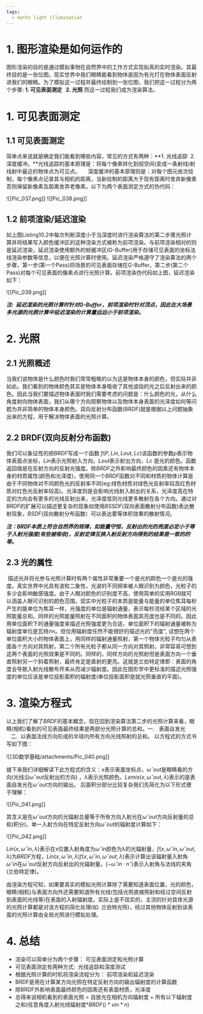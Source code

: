 ```yaml
---
tags:
  - maths light illumination
---
```


# 1. 图形渲染是如何运作的

图形渲染的目的是通过模拟事物在自然界中的工作方式实现拟真的实时渲染。其最终目的是一张位图。现实世界中我们眼睛能看到物体是因为有光打在物体表面反射进我们的眼睛。为了模拟这一过程并最终绘制到一张位图，我们把这一过程分为两个步骤: **1. 可见表面测定   2. 光照** 而这一过程我们成为渲染算法。

# 1. 可见表面测定

## 1.1 可见表面测定

简单点来说就是确定我们能看到哪些内容，常见的方式有两种：**1. 光线追踪  2. 深度缓冲。**光线追踪的基本原理是：将每个像素转化到视空间(变成一条射线)射线射中最近的物体点为可见点。     深度缓冲的基本原理则是：对每个图元依次绘制，每个像素点记录其与相机的距离，当新绘制的距离大于现有距离时舍弃新像素否则保留新像素及距离舍弃老像素。以下为两个表面测定方式的伪代码：

![[Pic_037.png]]
![[Pic_038.png]]

## 1.2 前项渲染/延迟渲染

如上图Listing10.2中每次判断深度小于当深度时进行渲染算法的第二步骤光照计算并将结果写入颜色缓冲区的这种渲染方式被称为前项渲染。与前项渲染相对的则是延迟渲染，延迟渲染使用额外的帧缓冲区(G-Buffer)用于存储可见表面的坐标法线渲染参数等信息，以便在光照计算时使用。延迟渲染严格遵守了渲染算法的两个步骤，第一步(第一个Pass)将场景的可见表面存储在G-Buffer，第二步(第二个Pass)对每个可见表面的像素点进行光照计算。前项渲染伪代码如上图，延迟渲染如下：

![[Pic_039.png]]

***注:  延迟渲染的光照计算时针对G-Buffer，前项渲染时针对顶点，因此在大场景多光源的光照计算中延迟渲染的计算量远远小于前项渲染。***

# 2. 光照

## 2.1 光照概述

当我们说物体是什么颜色时我们常常粗略的以为这是物体本身的颜色，但实际并非如此。我们看到的物体颜色其实是物体本身吸收了其他波段的光之后反射出来的颜色。因此当我们要描述物体表面时我们需要考虑的问题是：什么颜色的光，从什么角度射向物体表面，我们从哪个方向观察物体以及物体本身表面的光泽度如何等问题为并非简单的物体本身颜色。双向反射分布函数(BRDF)就是根据以上问题抽象出来的方程，用于解决物体表面的光照计算。

## 2.2 BRDF(双向反射分布函数)

我们可以象征性的把$BRDF$写成一个函数 $f (P, Lin, Lout,Lc)$该函数的参数$p$表示物体表面点坐标，$Lin$表示光照射入方向，$Lout$表示射出方向，$Lc$ 是光的颜色。函数返回值是在反射方向的反射光强度。除$BRDF$之外影响最终颜色的因素还有物体本身的材质属性(颜色和光泽度)，使用同一个$BRDF$函数对不同和材质的物体计算是由于不同物体对不同颜色光的反射率不同(eg:绿色材质对绿色光反射率较高红色材质对红色光反射率较高)。光泽度则是会影响光线射入射出的关系，光泽度高在特定的方向会有更多的光线反射出来，光泽度低则光线更多散射在各个方向。通过对$BRDF$的扩展可以描述更复杂的现象如使用$BSSDF$(双向表面散射分布函数)表达散射现象，$BSDF$(双向散射分布函数）可以表达雾等体积效果的散射情况。

***注：BRDF本质上符合自然界的规律，如能量守恒，反射出的光的亮度必定小于等于入射光强度(有些被吸收)，反射定律互换入射反射方向得到的结果是一致的的等。***

## 2.3 光的属性

 描述光并将光参与光照计算时有两个属性非常重要一个是光的颜色一个是光的强度。真实世界中光具有波粒二象性，光波的不同频率被人眼识别为颜色，光粒子的多少会影响敏感强度。由于人眼对颜色的识别度不高，使用简单的实用RGB就可以涵盖人眼可识别的颜色范围。现实中光粒子的本质是能量与能量的单位焦耳每秒产生的能单位为焦耳一样，光强度的单位是辐射通量，表示每秒流经某个区域的光照能量总和。同样的光照能量照射在不同面积的物体表面其亮度也是不同的。因此用单位面积下的通量强度来描述光照强度更为合适，单位面积下的辐射通量被称为辐射度单位是瓦特/m。但仅用辐射度任然不能很好的描述光的"亮度", 试想在两个单位面积大小的物体表面上，用同样的辐射通量照射，第一个物体光粒子均匀从表面各个方向对其照射，第二个所有光粒子都从同一方向对其照射。非常容易可想到这两个表面的光照效果是不同的。同样的，同样方向的光照射但是表面方向一个垂直照射另一个斜着照射，最终肯定是直射的更亮。这就是兰伯特定律即：表面的角度会导致入射光线散布开来从而减少辐射度。因此在图形学中更标准的描述光照强度的单位应该是单位投影面积的辐射度(单位投影面积是就光照垂直的平面)。

# 3. 渲染方程式

以上我们了解了$BRDF$的基本概念，现在回到渲染算法第二步的光照计算来看，眼睛(相机)看到的可见表面最终结果是两部分光照计算的总和。一.   表面自发光         二.  以表面法线方向形成的半球内所有方向光线照射的总和。 以方程式的方式书写如下图：

![[3D数学基础/attachments/Pic_040.png]]

接下来我们详细解读下此方程式的含义：$x$表示表面坐标点，$ωˆout$是眼睛看的方向(光线沿$ωˆout$反射出的方向) ，$λ$表示光照颜色。$Lemis(x,ωˆout, λ)$表示的是表面自发光在$ωˆout$方向的输出。 后面积分部分比较复杂我们先简化为以下形式便于理解：

![[Pic_041.png]]

其含义是在$ωˆout$方向的光辐射总量等于所有方向入射光在$ωˆout$方向反射量的总和(积分)。单一入射方向在特定反射方向$ωˆout$的辐射度计算如下：

![[Pic_042.png]]

$Lin(x,ωˆin, λ)$表示在x位置入射角度为$ωˆin$颜色为λ的光辐射量，$f(x,ωˆin,ωˆout, λ)$为$BRDF$方程，$Lin(x,ωˆin, λ)f(x,ωˆin,ωˆout, λ)$表示计算出该辐射量入射角$ωˆin$在$ωˆout$反射方向反射出的光辐射量。$(−ωˆin · nˆ)$表示入射角与法线的夹角(兰伯特定律)。

由渲染方程可知，如果要真实的模拟光照计算除了需要知道表面位置，光的颜色，眼睛(相机)与表面方向外还需要知道所有光线(包括光照直接照射和经过空间反射到表面的光线等)在表面的入射辐射度。实际上是不现实的，主流的针对具体光源的光照计算都是对该方程的简化处理(如: 兰伯特光照)，经过其他物体反射到该表面的光照计算由全局光照进行模拟处理。

# 4. 总结

- 渲染可以简单分为两个步骤： 可见表面测定和光照计算
- 可见表面测定有两种方式:  光线追踪和深度测试
- 根据光照计算的时机将渲染流程分为： 前项渲染和延迟渲染
- BRDF是用在计算某方向光照在特定反射方向的输出辐射度的计算函数
- 除BRDF外影响表面最终颜色的因素还有表面材质，光泽度
- 总得来说相机看到的表面光照 = 自放光在相机方向辐射度 + 所有以下辐射度之和(任意角度入射光线辐射度$*BRDF()*vin*n)$